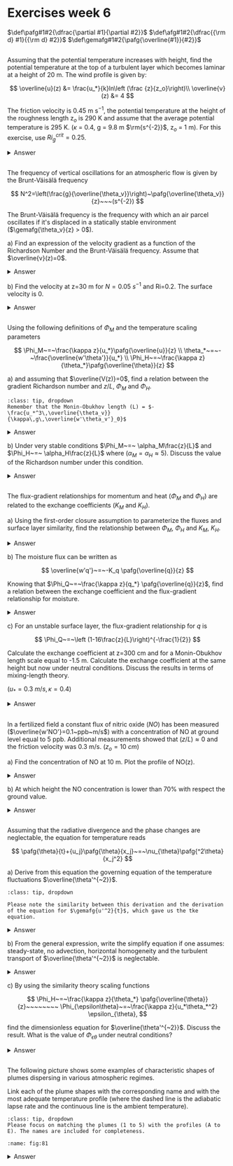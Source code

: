 # Exercises week 6
$\def\pafg#1#2{\dfrac{\partial #1}{\partial #2}}$
$\def\afg#1#2{\dfrac{{\rm d} #1}{{\rm d} #2}}$
$\def\gemafg#1#2{\pafg{\overline{#1}}{#2}}$

##
Assuming that the potential temperature increases with height,
find the potential temperature at the top of a turbulent layer which becomes laminar at a height of 20 m. The wind profile is given by:

$$
\overline{u}(z) &= \frac{u_*}{k}ln\left (\frac {z}{z_o}\right)\\
\overline{v}(z) &= 4
$$

The friction velocity is 0.45 m s$^{-1}$, 
the potential temperature at the height of the roughness length z$_o$ is 290 K
and assume that the average potential temperature is 295 K.
($\kappa$ = 0.4, g = 9.8 m $\rm{s^{-2}}$, z$_o$ = 1 m). 
For this exercise, use $Ri_g^{crit} = 0.25$. 

<details>
  <summary>Answer</summary>

At the height of 20 meters the flow becomes laminar, meaning:

$$
Ri_g (z=20 \ m.)=\frac{\frac{g}{\overline{\theta}}\frac{\partial \overline{\theta}}{\partial z}}{\left(\frac{\partial u}{\partial z}\right) ^2 +\left(\frac{\partial v}{\partial z}\right) ^2} =0.25\equiv Ri_g^{crit}
$$

Rearranging the equation above:

$$
\frac{\partial \overline{\theta}}{\partial z}= Ri_g^{crit} \frac{\overline{\theta}}{g} \left[\left(\frac{\partial u}{\partial z}\right) ^2 +\left(\frac{\partial v}{\partial z}\right) ^2 \right]
$$(ex5.1eq1)

We now calculate $\frac{\partial u}{\partial z}$ and $\frac{\partial v}{\partial z}$:

$$
\frac{\partial u}{\partial z} &= \frac{u_*}{\kappa}\frac{\partial (ln \frac{z}{z_0})}{\partial z}  = \frac{u_*}{\kappa}\frac{1}{z}\\
\frac{\partial v}{\partial z} &= 0
$$

Introducing this in Eq. {eq}`ex5.1eq1` we obtain:

$$
\frac{\partial \overline{\theta}}{\partial z}= Ri_g^{crit} \frac{\overline{\theta}}{g} \frac{u_*^2}{\kappa^2}\frac{1}{z^2}
$$

We now rearrange and integrate on both sides:

$$
\int_{\theta(z_0)}^{\theta(z)}\partial \overline{\theta}=\int_{z=z_0}^{z}Ri_g^{crit} \frac{\overline{\theta}}{g} \frac{u_*^2}{\kappa^2}\frac{1}{z^2}\partial z
$$

Integrating first and then rearranging the terms yields:

$$
\overline{\theta}(z)=\overline{\theta}(z_0) + Ri_g^{crit} \frac{\overline{\theta}}{g} \frac{u_*^2}{\kappa^2} \left( \frac{1}{z_0}-\frac{1}{z}\right)
$$

Substituting 
$u_*=0.45$, 
$\overline{\theta}=295  \ \rm K$, 
$\overline{\theta}(z_0)=290 \  \rm K$, 
$\kappa=0.4$, 
$g=9.8\ \rm{m\ s^{-2}}$, 
$z_0=1 \ \rm m$, 
$z=20 \ \rm m$,
and $Ri_g^{crit}=0.25$ we obtain

$$
\overline{\theta}(z=20 m)= 299.05   \ \rm K
$$

</details>

##
The frequency of vertical oscillations for an atmospheric flow is given by
the Brunt-Väisälä frequency

$$
N^2=\left(\frac{g}{\overline{\theta_v}}\right)~\pafg{\overline{\theta_v}}{z}~~~(s^{-2})
$$

The Brunt-Väisälä frequency is the frequency with which an air parcel oscillates if it's displaced in a statically stable environment ($\gemafg{\theta_v}{z} > 0$).

a) Find an expression of the velocity gradient as a function of
the Richardson Number and the Brunt-Väisälä frequency. Assume that $\overline{v}(z)=0$.

<details>
  <summary>Answer</summary>

Rewrite velocity gradient such that you get $\gemafg{u}{z}\left({Ri},N\right)$.
It's given that

$$
\overline{v}=0
$$(for:53a1)

$$
N^2=\frac{g}{\overline{\theta_v}} \gemafg{\theta_v}{z}
$$(for:53a2)

$$
{\rm Ri}_g = \frac{\frac{g}{\overline{\theta_v}}\gemafg{\theta_v}{z}}{\left(\gemafg{u}{z}\right)^2+\left(\gemafg{v}{z}\right)^2}
$$(for:53a3)

Substituting equations {eq}`for:53a1` and {eq}`for:53a2` in Equation {eq}`for:53a3`, results in 

$$
{\rm Ri}_g &= \frac{N^2}{\left(\gemafg{u}{z}\right)^2}\\
\left|\gemafg{u}{z}\right| &= \sqrt{\frac{N^2}{{\rm Ri}_g}}
$$

As depicted in {numref}`fig3b`, $\gemafg{u}{z} > 0$. 
Since $N$ is real number, $N^2 >0$. Also ${\rm Ri}_g > 0$, since we are in a situation with a statically stable atmosphere, which is where $\gemafg{\theta_v}{z} > 0$. 
Taking these signs into account, results in: $\gemafg{u}{z} = \frac{N}{\sqrt{{\rm Ri}_g}}$

</details>

b) Find the velocity at z=30 m for $N=0.05~s^{-1}$ and Ri=0.2. The surface velocity is 0.

<details>
  <summary>Answer</summary>

Since $N$ and ${\rm Ri}_g$ are given as constants, also $\gemafg{u}{z}$ is constant. Therefore, 

$$
\overline{u}\left({z}\right)&=\overline{u}\left({\rm 0\, m}\right)+ z \gemafg{u}{z} ,\\
\overline{u}\left({z}\right)&=0+ z \frac{N}{\sqrt{{\rm Ri}_g}} .
$$

So, $\overline{u}\left(30\rm\,m\right)=3.35\rm\,m\,s^{-1}$.

</details>

##
Using the following definitions of $\Phi_M$ and the temperature scaling parameters

$$
\Phi_M~=~\frac{\kappa z}{u_*}\pafg{\overline{u}}{z} \\
\theta_*~=~-~\frac{\overline{w'\theta'}}{u_*} \\
\Phi_H~=~\frac{\kappa z}{\theta_*}\pafg{\overline{\theta}}{z}
$$

a) and assuming that $\overline{V(z)}=0$, find a relation between the gradient Richardson number and $z/L$, $\Phi_M$ and $\Phi_H$.

```{hint}
:class: tip, dropdown
Remember that the Monin-Obukhov length (L) = $- \frac{u_*^3\,\overline{\theta_v}}{\kappa\,g\,\overline{w'\theta_v'}_0}$
```

<details>
  <summary>Answer</summary>

Find ${\rm Ri}_g\left(\frac{z}{L},\Phi_m,\Phi_h\right)$.

We know

$$
\theta_* &= -\frac{\overline{w'\theta'}_0}{u_*} \\
\Phi_h &= \frac{\kappa\,z}{\theta_*}\gemafg{\theta}{z} \\
\Phi_m &= \frac{\kappa \, z}{u_*} \gemafg{u}{z}\\
{\rm Ri}_g &= \frac{\frac{g}{\theta_v}\gemafg{\theta_v}{z}}{\left(\gemafg{u}z\right)^2+\left(\gemafg vz\right)^2}
$$

Using $\overline{v}=0$, it holds that

$$
{\rm Ri}_g = \frac{\frac{g}{\theta_v}\gemafg{\theta_v}{z}}{\left(\gemafg{u}z\right)^2} 
$$

$\gemafg{\theta_v}z$ can be rewritten to $\gemafg{\theta_v}z = \Phi_h \frac{\theta_*}{\kappa\,z} = \Phi_h \frac{-\overline{w'\theta_v'}_0}{\kappa\,z\,u_*}$ and $\gemafg uz = \Phi_m\frac{u_*}{\kappa\,z}$. This results in

$$
{\rm Ri}_g &= \frac{\frac{g}{\theta_v}\Phi_h \frac{-\overline{w'\theta_v'}_0}{\kappa\,z\,u_*}}{\left(\Phi_m\frac{u_*}{\kappa\,z}\right)^2} \\
 &= - \frac{\Phi_h}{\Phi_m^2} \frac{g\,\overline{w'\theta_v'}_0\,\kappa\,z}{\overline{\theta_v}\,u_*^3} \\
 &= - \frac{\Phi_h}{\Phi_m^2} \frac{\kappa\,g\,\overline{w'\theta_v'}_0}{u_*^3\,\overline{\theta_v}} z
$$

Since 

$$
L = - \frac{u_*^3\,\overline{\theta_v}}{\kappa\,g\,\overline{w'\theta_v'}_0}
$$

the final result is ${\rm Ri}_g=\frac{\Phi_h}{\Phi_m^2}\frac{z}{L}$

</details>

b) Under very stable conditions $\Phi_M~=~ \alpha_M\frac{z}{L}$ and $\Phi_H~=~ \alpha_H\frac{z}{L}$ where ($\alpha_M=\alpha_H \approx 5$).
Discuss the value of the Richardson number under this condition.

<details>
  <summary>Answer</summary>

Typical stability functions, as given by {cite}`stull1988introduction` are

$$
\Phi_m &= 1 +\left(\frac{4.7z}{L}\right)\\
\Phi_h &= \frac{K_M}{K_H} +\left(\frac{4.7z}{L}\right)
$$

For very stable conditions, $\frac{z}{L}\gg 1$, so $\Phi_m \approx \Phi_h$ with a value of $4.7\frac{z}{L}$.

Under these very stable conditions, substituting the $\Phi$-functions, 
it can be seen that 
${\rm Ri}_g = \frac{\alpha_h\frac{z}{L}}{\left(\alpha_m\frac{z}{L}\right)^2}\frac{z}{L} = \frac{\alpha_h}{\alpha_m^2}\approx \frac{1}{5}=0.2$. 

This Richardson gradient number is independent on height. 
However, note that for this Richardson number, the flow should become turbulent. 
The problem in the assumed limit is that the $\Phi$-functions are usually evaluated in a range of about $-2<\frac{z}{L}<2$. 
When taking the limit to very high or very low $\frac{z}{L}$, the functions are not valid anymore. 

</details>


##
The flux-gradient relationships for momentum and heat ($\Phi_M$ and $\Phi_H$)
are related to the exchange coefficients ($K_M$ and $K_H$).

a) Using the first-order closure assumption to parameterize the
fluxes and surface layer similarity, find the relationship between
$\Phi_M$,  $\Phi_H$ and $K_M$, $K_H$.

<details>
  <summary>Answer</summary>

$$
\overline{w'\theta'} = -K_H \gemafg{\theta}{z}
$$

but also

$$
\Phi_H &= \frac{\kappa\,z}{\theta_*}\gemafg{\theta}{z} \\
\theta_* &= - \frac{\overline{w'\theta'}}{u_*}\\
\Phi_H &= - \frac{\kappa\,z\,u_*}{\overline{w'\theta'}}\gemafg{\theta}{z} \\
\overline{w'\theta'} &= - \frac{\kappa\,z\,u_*}{\Phi_H \left(\frac{z}{L}\right)}\gemafg{\theta}{z}
$$

Therefore, 

$$
-K_H \gemafg{\theta}{z} &= - \frac{\kappa\,z\,u_*}{\Phi_H \left(\frac{z}{L}\right)}\gemafg{\theta}{z} \\
K_H &= \frac{\kappa\,z\,u_*}{\Phi_H \left(\frac{z}{L}\right)}
$$

Likewise, $K_M = \frac{\kappa\,z\,u_*}{\Phi_M \left(\frac{z}{L}\right)}$.

$\Phi_{H,M}$ are basically functions that are devised to introduce the effect of buoyancy on the exchange coefficient. 
The relationships between $K_{H,M}$ and $\Phi_{H,M}$ result in $\frac{K_M}{K_H}=\frac{\Phi_H\left(\frac{z}{L}\right)}{\Phi_M\left(\frac{z}{L}\right)}$

</details>

b)  The moisture flux can be written as

$$
\overline{w'q'}~=~-K_q \pafg{\overline{q}}{z}
$$

Knowing that
$\Phi_Q~=~\frac{\kappa z}{q_*} \pafg{\overline{q}}{z}$,
find a relation between the exchange coefficient and
the flux-gradient relationship for moisture.

<details>
  <summary>Answer</summary>

Similar to (a),

$$
\overline{w'q'} = -K_Q \gemafg{q}{z}
$$

but also

$$
\Phi_Q &= \frac{\kappa\,z}{q_*}\gemafg{q}{z} \\
q_* &= - \frac{\overline{w'q'}}{u_*}\\
\Phi_Q &= - \frac{\kappa\,z\,u_*}{\overline{w'q'}}\gemafg{q}{z} \\
\overline{w'q'} &= - \frac{\kappa\,z\,u_*}{\Phi_Q \left(\frac{z}{L}\right)}\gemafg{q}{z}
$$

Therefore, 

$$
-K_Q \gemafg{q}{z} = - \frac{\kappa\,z\,u_*}{\Phi_Q \left(\frac{z}{L}\right)}\gemafg{q}{z} 
$$

$K_Q = \frac{\kappa\,z\,u_*}{\Phi_Q \left(\frac{z}{L}\right)}$

</details>

c) For an unstable surface layer, the flux-gradient relationship for $q$ is

$$
\Phi_Q~=~\left (1-16\frac{z}{L}\right)^{-\frac{1}{2}}
$$

Calculate the exchange coefficient at z=300 cm and for a Monin-Obukhov length scale
equal to -1.5 m. Calculate the exchange coefficient at the same height but now under neutral
conditions. Discuss the results in terms of mixing-length theory.

($u_*=0.3~m/s,\kappa=0.4$)

<details>
  <summary>Answer</summary>

For this value of $\frac{z}{L}$ (-1.5), $\Phi_Q =0.2$, so $K_Q=1.8\rm\,m^2\,s^{-1}$.

In case of neutral conditions, $\Phi_Q=1$, so $K_Q=0.36\rm\,m^2\,s^{-1}$.

In case of a neutral flow, the eddies are smaller. 
Since the exchange coefficient is a measure of the length scale times a velocity scale ($K = \cal L \cdot U$), 
the exchange coefficient becomes less as well and surface exchange is limited.

</details>

##
In a fertilized field a constant flux of nitric oxide ($NO$) has been measured
($\overline{w'NO'}=0.1~ppb~m/s$) with a concentration of NO at ground level equal to 5 ppb.
Additional measurements showed that $(z/L) \approx 0$ and the friction velocity was 0.3 m/s.
($z_o=10~cm$)

a) Find the concentration of NO at 10 m. Plot the profile of NO(z).

<details>
 <summary>Answer</summary>

Find ${\rm NO}\left(z\right)$ and plot it.

Known:

$$
\overline{w'{\rm NO}'} &= 0.1\rm\,ppb\,m\,s^{-1}\\
{\rm NO}\left(0\rm\,m\right) &= 5\rm\,ppb\\
\frac{z}{L} &\approx 0 \\
u_* &= 0.3\rm\,m\,s^{-1}\\
z_0 &= 0.1 \rm\,m
$$

Since $\frac{z}{L}\approx 0$, we know that $\Phi_{\rm NO} \approx 1$, so

$$
\Phi_{\rm NO} &= \frac{\kappa\,z}{{\rm NO}_*} \gemafg{{\rm NO}}{z}\\
1 &= \frac{\kappa\,z}{{\rm NO}_*} \gemafg{{\rm NO}}{z}
$$

Since the definition of ${\rm NO}_*$ (using Monin-Obukhov scaling) is given by 

$$
{\rm NO}_* = -\frac{\overline{w'{\rm NO}'}}{u_*}
$$

the flux gradient relationship can be rewritten to

$$
1 &= - \frac{\kappa\,z\,u_*}{\overline{w'{\rm NO}'}} \gemafg{{\rm NO}}{z}\\
\gemafg{{\rm NO}}{z} &= -\frac{\overline{w'{\rm NO}'}}{\kappa\,z\,u_*} \\
\int_{z_1}^{z_2}{\gemafg{{\rm NO}}{z}{\rm d}z} &= -\int_{z_1}^{z_2}{\frac{\overline{w'{\rm NO}'}}{\kappa\,z\,u_*}{\rm d}z}\\
\overline{{\rm NO}}\left(z_2\right) -\overline{{\rm NO}}\left(z_1\right) &= -\frac{\overline{w'{\rm NO}'}}{\kappa\,u_*} \int_{z_1}^{z_2}{\frac{1}{z}{\rm d}z}
$$

considering a constant NO-flux near the surface. Therefore, 

$$
\overline{{\rm NO}}\left(z_2\right) = \overline{{\rm NO}}\left(z_1\right) - \frac{\overline{w'{\rm NO}'}}{\kappa\,u_*} {\rm ln}\frac{z_2}{z_1} 
$$(for:57)

In this case, $z_1=z_0=0.1\rm\,m$, ${\rm NO}\left(z_1\right)=5\rm\,ppb$ and $z_2=z$. 
Therefore, substituting the known variables, $\overline{\rm NO}\left(z\right)= 5 - \frac{5}{6}{\rm ln}\frac{z}{0.1\rm\,m}\quad\left(\rm ppb\right)$.
 
The plot of this equation is shown in {numref}`fig:57`. The concentration at 10 m height is 1.16~ppb.

```{figure} figures/exercise5_7.png
:name: fig:57
Vertical profile of NO in ppb
```

</details>

b) At which height the NO concentration is lower than $70\%$ with respect the ground value.

<details>
  <summary>Answer</summary>

For which $z$ is $\overline{\rm NO}\left(z\right)=0.7\cdot\overline{\rm NO}\left(0\rm\,m\right)$?

Equation {eq}`for:57` shows that in that case

$$
\overline{{\rm NO}}\left(z\right) &= \overline{{\rm NO}}\left(z_0\right) - \frac{\overline{w'{\rm NO}'}}{\kappa\,u_*} {\rm ln}\frac{z}{z_0}\\
0.7\,\overline{{\rm NO}}\left(z_0\right) &= \overline{{\rm NO}}\left(z_0\right) - \frac{\overline{w'{\rm NO}'}}{\kappa\,u_*} {\rm ln}\frac{z}{z_0}
$$

This results in

$$
\frac{\overline{w'{\rm NO}'}}{\kappa\,u_*} {\rm ln}\frac{z}{z_0} &= 0.3\,\overline{{\rm NO}}\left(z_0\right)\\
{\rm ln}\frac{z}{z_0} &= \frac{0.3\,\kappa\,u_*\,\overline{{\rm NO}}\left(z_0\right)}{\overline{w'{\rm NO}'}}\\
z &= z_0\,{\rm e}^\frac{0.3\,\kappa\,u_*\,\overline{{\rm NO}}\left(z_0\right)}{\overline{w'{\rm NO}'}}
$$

Substituting the values that are given results in $z=60.5\rm\,cm$

</details>

##
Assuming that the radiative divergence and the phase changes are neglectable, the equation
for temperature reads

$$
\pafg{\theta}{t}+{u_j}\pafg{\theta}{x_j}~=~\nu_{\theta}\pafg{^2\theta}{x_j^2}
$$

a) Derive from this equation the governing equation of the temperature fluctuations $\overline{\theta'^{~2}}$.

```{hint}
:class: tip, dropdown

Please note the similarity between this derivation and the derivation of the equation for $\gemafg{u'^2}{t}$, which gave us the tke equation. 
```

<details>
  <summary>Answer</summary>

Question: Governing equation for the potential temperature variance, $\gemafg{\theta'^2}{t}$

Known: $\pafg{\theta}{t}+u_j\pafg{\theta}{x_j}=\nu_\theta \pafg{^2 \theta}{x_j^2}$

$$
\gemafg\theta t + \pafg{\theta'}{t}+\overline{u_j}\gemafg{\theta}{x_j} + \overline{u_j}\pafg{\theta'}{x_j}+{u_j'}\gemafg{\theta}{x_j} + {u_j'}\pafg{\theta'}{x_j} = \nu_\theta \pafg{^2 \overline{\theta}}{x_j^2} + \nu_\theta \pafg{^2 \theta'}{x_j^2} 
$$(for:58a)

Reynolds averaging Equation {eq}`for:58a` leads to

$$
\gemafg\theta t +\overline{u_j}\gemafg{\theta}{x_j} + \overline{{u_j'}\pafg{\theta'}{x_j}} = \nu_\theta \pafg{^2 \overline{\theta}}{x_j^2} 
$$(for:58b)

Subtracting Equation {eq}`for:58b` from Equation {eq}`for:58a` yields

$$
\pafg{\theta'}{t}+ \overline{u_j}\pafg{\theta'}{x_j}+{u_j'}\gemafg{\theta}{x_j} + {u_j'}\pafg{\theta'}{x_j} - \overline{{u_j'}\pafg{\theta'}{x_j}} = \nu_\theta \pafg{^2 \theta'}{x_j^2}
$$

This is multiplied by $2\theta'$. Combined with the knowledge that $2x{\rm d}x={\rm d}x^2$, the resulting equation is 

$$
\pafg{\theta'^2}{t}+ \overline{u_j}\pafg{\theta'^2}{x_j}+2{u_j'\theta'}\gemafg{\theta}{x_j} + {u_j'}\pafg{\theta'^2}{x_j} - 2\theta'\overline{{u_j'}\pafg{\theta'}{x_j}} &= 2\theta'\nu_\theta \pafg{^2 \theta'}{x_j^2} \\
\overline{\pafg{\theta'^2}{t}+ \overline{u_j}\pafg{\theta'^2}{x_j}+2{u_j'\theta'}\gemafg{\theta}{x_j} + {u_j'}\pafg{\theta'^2}{x_j} - 2\theta'\overline{{u_j'}\pafg{\theta'}{x_j}}} &= \overline{2\theta'\nu_\theta \pafg{^2 \theta'}{x_j^2}} 
$$

$$
\gemafg{\theta'^2}{t}+ \overline{u_j}\gemafg{\theta'^2}{x_j}+2\overline{u_j'\theta'}\gemafg{\theta}{x_j} + \overline{{u_j'}\pafg{\theta'^2}{x_j}} = 2\nu_\theta \overline{\theta' \pafg{^2 \theta'}{x_j^2} } 
$$(for:58tosubs)

The last term, $2\nu_\theta \overline{\theta' \pafg{^2 \theta'}{x_j^2} }$, can be rewritten, 
similar to the equations of $u'^2$. 
To do this, it should be expressed as a function of $\pafg{\theta'}{x_j}$ and $\pafg{^2\theta'^2}{x_j^2}$. 
To tackle this, take a look at the $2^{\rm nd}$ derivative of $\theta'^2$. This results in 

$$
\pafg{^2\theta'^2}{x_j^2} &= \pafg{}{x_j}\pafg{\theta'^2}{x_j}\\
  &= \pafg{}{x_j}\left(2\theta'\pafg{\theta'}{x_j}\right) \\
  &= 2 \left(\pafg{\theta'}{x_j}\right)^2 + 2 \theta' \pafg{^2\theta'}{x_j^2}
$$

Rearranging shows that

$$
2 \theta' \pafg{^2\theta'}{x_j'^2} = \pafg{^2\theta'^2}{x_j^2} - 2 \left(\pafg{\theta'}{x_j}\right)^2
$$

Since $\left|\pafg{^2\theta'^2}{x_j^2}\right|\ll \left|2 \theta' \pafg{^2\theta'}{x_j^2}\right|$ and $\epsilon_\theta =\nu_\theta\left(\pafg{\theta'}{x_j'}\right)^2$, this shows that

$$
2 \nu_\theta \theta' \pafg{^2\theta'}{x_j^2} = - 2 \epsilon_\theta 
$$(for:58subs1)

Another term of Equation {eq}`for:58tosubs` that can be rewritten is ${u_j'}\pafg{\theta'^2}{x_j}$. 
Since $\pafg{u_j'}{x_j}=0$ due to incompressibility of the flow,

$$
{u_j'}\pafg{\theta'^2}{x_j} &= \pafg{u_j'\theta'^2}{x_j} - \theta'^2 \pafg{u_j'}{x_j}\\ 
{u_j'}\pafg{\theta'^2}{x_j} &= \pafg{u_j'\theta'^2}{x_j} 
$$(for:58subs2)

Combining Equations {eq}`for:58tosubs`, {eq}`for:58subs1` and {eq}`for:58subs2` yields

$$
\underbrace{\gemafg{\theta'^2}{t}}_{\rm Tendency}+ \underbrace{\overline{u_j}\gemafg{\theta'^2}{x_j}}_{\rm Advection}+\underbrace{2\overline{u_j'\theta'}\gemafg{\theta}{x_j}}_{\rm Production} + \underbrace{\gemafg{{u_j'}\theta'^2}{x_j}}_{Turbulent\ transport} = \underbrace{- 2 \epsilon_\theta}_{\rm Dissipation} 
$$(for:58afinal)

</details>

b) From the general expression, write the simplify equation if one assumes: steady-state, no advection, horizontal
homogeneity and the turbulent transport of $\overline{\theta'^{~2}}$ is neglectable.

<details>
  <summary>Answer</summary>

In the case of steady state, the derivatives to $t$ become zero. 
If a horizontal homogeneous situation is studied, the derivatives to $x$ and $y$ of Reynolds averaged quantities vanish as well. 
Therefore, Equation {eq}`for:58afinal` turns in 

$$
\overline{w}\gemafg{\theta'^2}{z}+2\overline{w'\theta'}\gemafg{\theta}{z} + {\gemafg{{w'}\theta'^2}{z}} = - 2 \epsilon_\theta
$$

In case of no subsidence, $\overline{w}=0$. 
This eliminates the only form of transport by advection, since the case under study is horizontally homogeneous. Therefore,

$$
2\overline{w'\theta'}\gemafg{\theta}{z} + {\gemafg{{w'}\theta'^2}{z}} = - 2 \epsilon_\theta
$$

Generally, $3^{\rm rd}$-order moments are small compared to the other terms in the atmospheric boundary layer. This also holds true for the turbulent transport of potential temperature variance, $\overline{{w'}\theta'^2}$. Using this assumption, the final equation is

$$
\overline{w'\theta'}\gemafg{\theta}{z} = - \epsilon_\theta 
$$(for:58breal)

</details>

c) By using the similarity theory scaling functions

$$
\Phi_H~=~\frac{\kappa z}{\theta_*} \pafg{\overline{\theta}}{z}~~~~~~~~
\Phi_{\epsilon\theta}~=~\frac{\kappa z}{u_*\theta_*^2} \epsilon_{\theta},
$$

find the dimensionless equation for $\overline{\theta'^{~2}}$. Discuss the result. What is the
value of $\Phi_{\epsilon\theta}$ under neutral conditions?

<details>
  <summary>Answer</summary>

The scaling functions can be used by relating the heat flux and potential temperature gradient to the dimensionless quantities $u_*$ and $\theta_*$ (according to atmospheric surface layer scaling).

$$
\theta_* &= - \frac{\overline{w'\theta'}}{u_*}\\
\Phi_H &= \frac{\kappa\,z}{\theta_*}\gemafg{\theta}{z}
$$

Rewriting results in

$$
\overline{w'\theta'} &= - u_* \theta_*\\
\gemafg{\theta}{z} &= \frac{\Phi_H\,\theta_*}{\kappa\,z}
$$

Substituting these relations into Equation {eq}`for:58breal` results in

$$
- u_* \theta_* \frac{\Phi_H\,\theta_*}{\kappa\,z} &= - \epsilon_\theta\\
\Phi_H &= \frac{\kappa\,z}{u_*\theta_*^2}\epsilon_\theta
$$

In the end, $\Phi_H=\Phi_{\epsilon\theta}$.

The result shows that, under the conditions that are assumed, all heat that is gained by turbulent transport is dissipated by diffusion.

Under neutral conditions, all flux-gradient relationships are equal to 1.

</details>

##

The following picture shows some examples of characteristic shapes of plumes dispersing in various atmospheric regimes.

Link each of the plume shapes with the corresponding name and with the most adequate temperature profile 
(where the dashed line is
the adiabatic lapse rate and the continuous line is the ambient temperature).

```{hint}
:class: tip, dropdown
Please focus on matching the plumes (1 to 5) with the profiles (A to E). The names are included for completeness. 
```

```{figure} figures/figset81.png
:name: fig:81
```

<details>
    <summary>Answer</summary>

```{figure} figures/exercise8_1.png
:name: fig:ans81
Relation between atmospheric stability and plume dispersion
```

</details>
